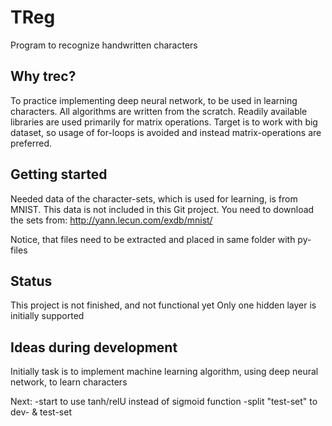 # TReg
Program to recognize handwritten characters

## Why trec?
To practice implementing deep neural network, to be used in learning characters.
All algorithms are written from the scratch. Readily available libraries are
used primarily for matrix operations. Target is to work with big dataset, so
usage of for-loops is avoided and instead matrix-operations are preferred.

## Getting started
Needed data of the character-sets, which is used for learning, is from MNIST.
This data is not included in this Git project. You need to download the sets from:
http://yann.lecun.com/exdb/mnist/

Notice, that files need to be extracted and placed in same folder with py-files

## Status
This project is not finished, and not functional yet
Only one hidden layer is initially supported

## Ideas during development
Initially task is to implement machine learning algorithm, using
deep neural network, to learn characters


Next:
-start to use tanh/relU instead of sigmoid function
-split "test-set" to dev- & test-set
